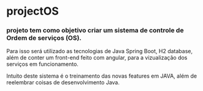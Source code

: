 # projectOS

### projeto tem como objetivo criar um sistema de controle de Ordem de serviços (OS).

Para isso será utilizado as tecnologias de Java Spring Boot, H2 database, além de conter um front-end feito com angular, para a vizualização dos serviços em funcionamento.

Intuito deste sistema é o treinamento das novas features em JAVA, além de reelembrar coisas de desenvolvimento Java.


